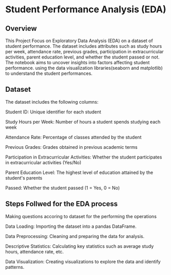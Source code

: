 # Student Performance Analysis (EDA)

## Overview

This Project Focus on Exploratory Data Analysis (EDA)
on a dataset of student performance. The dataset includes attributes such as study hours per week, attendance rate, 
previous grades, participation in extracurricular activities, parent education level, and whether the student passed or not. The notebook aims to uncover insights into factors affecting student performance.
using the data visualization libraries(seaborn and matplotlib) to understand the student performances.

## Dataset

The dataset includes the following columns:

Student ID: Unique identifier for each student

Study Hours per Week: Number of hours a student spends studying each week

Attendance Rate: Percentage of classes attended by the student

Previous Grades: Grades obtained in previous academic terms

Participation in Extracurricular Activities: Whether the student participates in extracurricular activities (Yes/No)

Parent Education Level: The highest level of education attained by the student's parents

Passed: Whether the student passed (1 = Yes, 0 = No)

## Steps Follwed for the EDA process

Making questions accoring to dataset for the performing the operations 

Data Loading: Importing the dataset into a pandas DataFrame.

Data Preprocessing: Cleaning and preparing the data for analysis.

Descriptive Statistics: Calculating key statistics such as average study hours, attendance rate, etc.

Data Visualization: Creating visualizations to explore the data and identify patterns.

